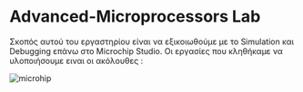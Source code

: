# Advanced-Microprocessors Lab
Σκοπός αυτού του εργαστηρίου είναι να εξικοιωθούμε με το Simulation και Debugging επάνω στο Microchip Studio. Οι εργασίες που κληθήκαμε να υλοποιήσουμε ειναι οι ακόλουθες :

![microhip](https://github.com/user-attachments/assets/bd910535-af44-4eda-81cf-931e54adf88a)
